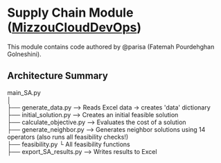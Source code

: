 # Supply Chain Module ([MizzouCloudDevOps](https://www.mizzouclouddevops.net/MizzouCloudDevOps/#!/home_page))

This module contains code authored by @parisa (Fatemah Pourdehghan Golneshini).

## Architecture Summary

main_SA.py  
│  
├── generate_data.py           --> Reads Excel data → creates 'data' dictionary  
├── initial_solution.py        --> Creates an initial feasible solution  
├── calculate_objective.py     --> Evaluates the cost of a solution  
├── generate_neighbor.py       --> Generates neighbor solutions using 14 operators (also runs all feasibility checks!)  
├── feasibility.py              └ All feasibility functions  
├── export_SA_results.py       --> Writes results to Excel  
